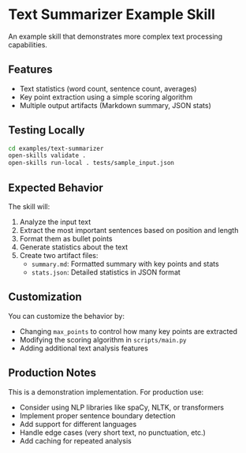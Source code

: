 # Text Summarizer Example Skill

An example skill that demonstrates more complex text processing capabilities.

## Features

- Text statistics (word count, sentence count, averages)
- Key point extraction using a simple scoring algorithm
- Multiple output artifacts (Markdown summary, JSON stats)

## Testing Locally

```bash
cd examples/text-summarizer
open-skills validate .
open-skills run-local . tests/sample_input.json
```

## Expected Behavior

The skill will:
1. Analyze the input text
2. Extract the most important sentences based on position and length
3. Format them as bullet points
4. Generate statistics about the text
5. Create two artifact files:
   - `summary.md`: Formatted summary with key points and stats
   - `stats.json`: Detailed statistics in JSON format

## Customization

You can customize the behavior by:
- Changing `max_points` to control how many key points are extracted
- Modifying the scoring algorithm in `scripts/main.py`
- Adding additional text analysis features

## Production Notes

This is a demonstration implementation. For production use:
- Consider using NLP libraries like spaCy, NLTK, or transformers
- Implement proper sentence boundary detection
- Add support for different languages
- Handle edge cases (very short text, no punctuation, etc.)
- Add caching for repeated analysis
